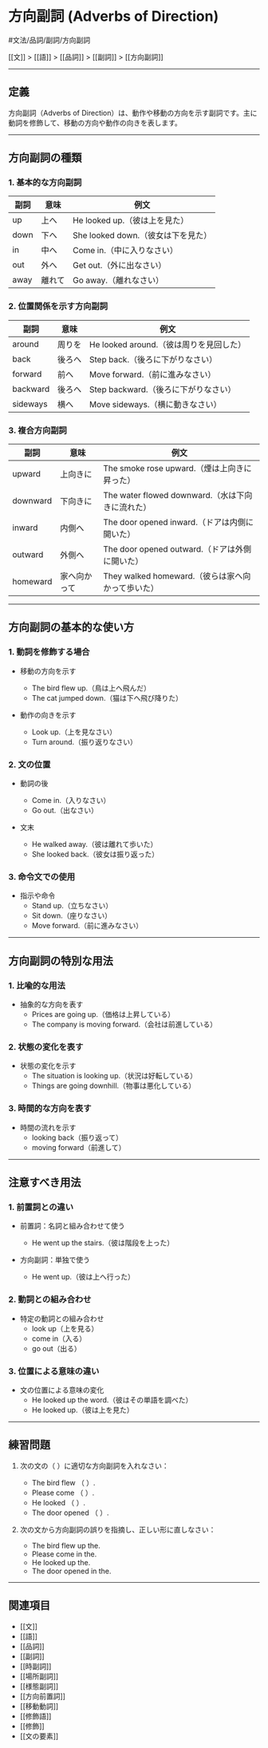# 方向副詞 (Adverbs of Direction)

#文法/品詞/副詞/方向副詞

[[文]] > [[語]] > [[品詞]] > [[副詞]] > [[方向副詞]]

---

## 定義
方向副詞（Adverbs of Direction）は、動作や移動の方向を示す副詞です。主に動詞を修飾して、移動の方向や動作の向きを表します。

---

## 方向副詞の種類

### 1. 基本的な方向副詞
| 副詞 | 意味 | 例文 |
|------|------|------|
| up | 上へ | He looked up.（彼は上を見た） |
| down | 下へ | She looked down.（彼女は下を見た） |
| in | 中へ | Come in.（中に入りなさい） |
| out | 外へ | Get out.（外に出なさい） |
| away | 離れて | Go away.（離れなさい） |

### 2. 位置関係を示す方向副詞
| 副詞 | 意味 | 例文 |
|------|------|------|
| around | 周りを | He looked around.（彼は周りを見回した） |
| back | 後ろへ | Step back.（後ろに下がりなさい） |
| forward | 前へ | Move forward.（前に進みなさい） |
| backward | 後ろへ | Step backward.（後ろに下がりなさい） |
| sideways | 横へ | Move sideways.（横に動きなさい） |

### 3. 複合方向副詞
| 副詞 | 意味 | 例文 |
|------|------|------|
| upward | 上向きに | The smoke rose upward.（煙は上向きに昇った） |
| downward | 下向きに | The water flowed downward.（水は下向きに流れた） |
| inward | 内側へ | The door opened inward.（ドアは内側に開いた） |
| outward | 外側へ | The door opened outward.（ドアは外側に開いた） |
| homeward | 家へ向かって | They walked homeward.（彼らは家へ向かって歩いた） |

---

## 方向副詞の基本的な使い方

### 1. 動詞を修飾する場合
- 移動の方向を示す
  - The bird flew up.（鳥は上へ飛んだ）
  - The cat jumped down.（猫は下へ飛び降りた）

- 動作の向きを示す
  - Look up.（上を見なさい）
  - Turn around.（振り返りなさい）

### 2. 文の位置
- 動詞の後
  - Come in.（入りなさい）
  - Go out.（出なさい）

- 文末
  - He walked away.（彼は離れて歩いた）
  - She looked back.（彼女は振り返った）

### 3. 命令文での使用
- 指示や命令
  - Stand up.（立ちなさい）
  - Sit down.（座りなさい）
  - Move forward.（前に進みなさい）

---

## 方向副詞の特別な用法

### 1. 比喩的な用法
- 抽象的な方向を表す
  - Prices are going up.（価格は上昇している）
  - The company is moving forward.（会社は前進している）

### 2. 状態の変化を表す
- 状態の変化を示す
  - The situation is looking up.（状況は好転している）
  - Things are going downhill.（物事は悪化している）

### 3. 時間的な方向を表す
- 時間の流れを示す
  - looking back（振り返って）
  - moving forward（前進して）

---

## 注意すべき用法

### 1. 前置詞との違い
- 前置詞：名詞と組み合わせて使う
  - He went up the stairs.（彼は階段を上った）

- 方向副詞：単独で使う
  - He went up.（彼は上へ行った）

### 2. 動詞との組み合わせ
- 特定の動詞との組み合わせ
  - look up（上を見る）
  - come in（入る）
  - go out（出る）

### 3. 位置による意味の違い
- 文の位置による意味の変化
  - He looked up the word.（彼はその単語を調べた）
  - He looked up.（彼は上を見た）

---

## 練習問題
1. 次の文の（  ）に適切な方向副詞を入れなさい：
   - The bird flew （  ）.
   - Please come （  ）.
   - He looked （  ）.
   - The door opened （  ）.

2. 次の文から方向副詞の誤りを指摘し、正しい形に直しなさい：
   - The bird flew up the.
   - Please come in the.
   - He looked up the.
   - The door opened in the.

---

## 関連項目
- [[文]]
- [[語]]
- [[品詞]]
- [[副詞]]
- [[時副詞]]
- [[場所副詞]]
- [[様態副詞]]
- [[方向前置詞]]
- [[移動動詞]]
- [[修飾語]]
- [[修飾]]
- [[文の要素]] 